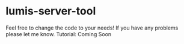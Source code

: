 # lumis-server-tool
Feel free to change the code to your needs!
If you have any problems please let me know.
Tutorial: Coming Soon
